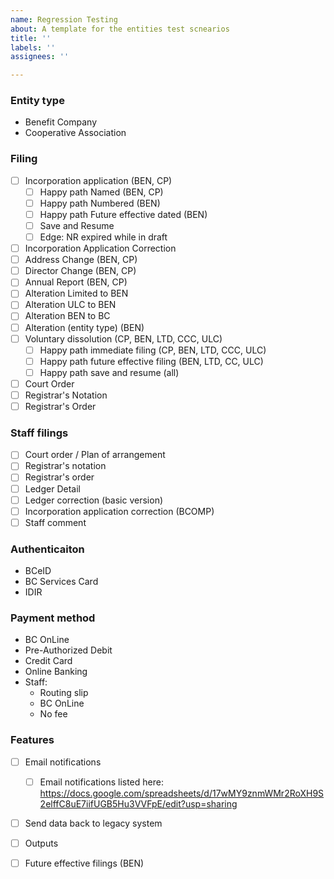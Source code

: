 ```yaml
---
name: Regression Testing
about: A template for the entities test scnearios
title: ''
labels: ''
assignees: ''

---
```


### Entity type
* Benefit Company
* Cooperative Association

### Filing
- [ ] Incorporation application (BEN, CP)
     - [ ] Happy path Named (BEN, CP)
     - [ ] Happy path Numbered (BEN)
     - [ ] Happy path Future effective dated (BEN)
     - [ ] Save and Resume
     - [ ] Edge: NR expired while in draft

- [ ] Incorporation Application Correction
- [ ] Address Change (BEN, CP)
- [ ] Director Change (BEN, CP)
- [ ] Annual Report (BEN, CP)
- [ ] Alteration Limited to BEN
- [ ] Alteration ULC to BEN
- [ ] Alteration BEN to BC
- [ ] Alteration (entity type) (BEN)
- [ ] Voluntary dissolution (CP, BEN, LTD, CCC, ULC)
     - [ ] Happy path immediate filing (CP, BEN, LTD, CCC, ULC)
     - [ ] Happy path future effective filing (BEN, LTD, CC, ULC)
     - [ ] Happy path save and resume (all)
- [ ] Court Order
- [ ] Registrar's Notation
- [ ] Registrar's Order

### Staff filings
- [ ] Court order / Plan of arrangement
- [ ] Registrar's notation
- [ ] Registrar's order
- [ ] Ledger Detail
- [ ] Ledger correction (basic version)
- [ ] Incorporation application correction (BCOMP)
- [ ] Staff comment

### Authenticaiton
* BCeID
* BC Services Card
* IDIR

### Payment method
* BC OnLine
* Pre-Authorized Debit
* Credit Card
* Online Banking
* Staff:
  * Routing slip
  * BC OnLine
  * No fee

### Features
- [ ] Email notifications
  - [ ] Email notifications listed here: https://docs.google.com/spreadsheets/d/17wMY9znmWMr2RoXH9S2elffC8uE7iifUGB5Hu3VVFpE/edit?usp=sharing
- [ ] Send data back to legacy system
- [ ] Outputs
- [ ] Future effective filings (BEN)

